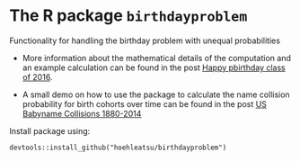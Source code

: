 # The R package `birthdayproblem`

Functionality for handling the birthday problem with unequal probabilities

* More information about the mathematical details of the computation and an example calculation
can be found in the post [Happy pbirthday class of 2016](http://staff.math.su.se/hoehle/blog/2017/02/13/bday.html). 

* A small demo on how to use the package to calculate the name collision probability for birth cohorts over time can be found in the post [US Babyname Collisions 1880-2014](http://staff.math.su.se/hoehle/blog/2017/03/01/morebabynames.html)

Install package using:

    devtools::install_github("hoehleatsu/birthdayproblem")

